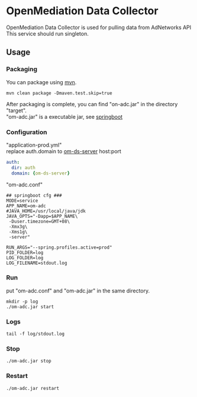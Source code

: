 # OpenMediation Data Collector

OpenMediation Data Collector is used for pulling data from AdNetworks API  
This service should run singleton.  

## Usage

### Packaging

You can package using [mvn](https://maven.apache.org/).

```
mvn clean package -Dmaven.test.skip=true
```

After packaging is complete, you can find "on-adc.jar" in the directory "target".  
"om-adc.jar" is a executable jar, see [springboot](https://spring.io/projects/spring-boot/)

### Configuration

"application-prod.yml"  
replace auth.domain to [om-ds-server](https://github.com/AdTiming/OM-DS-Server) host:port  

```yaml
auth:
  dir: auth
  domain: {om-ds-server}
```

"om-adc.conf"

```shell script
## springboot cfg ###
MODE=service
APP_NAME=om-adc
#JAVA_HOME=/usr/local/java/jdk
JAVA_OPTS="-Dapp=$APP_NAME\
 -Duser.timezone=GMT+08\
 -Xmx3g\
 -Xms1g\
 -server"

RUN_ARGS="--spring.profiles.active=prod"
PID_FOLDER=log
LOG_FOLDER=log
LOG_FILENAME=stdout.log
```

### Run

put "om-adc.conf" and "om-adc.jar" in the same directory.

```shell script
mkdir -p log
./om-adc.jar start
```

### Logs

```shell script
tail -f log/stdout.log
```

### Stop

```shell script
./om-adc.jar stop
```

### Restart

```shell script
./om-adc.jar restart
```


